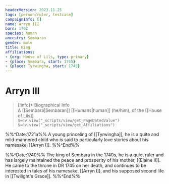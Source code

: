 ```yaml
---
headerVersion: 2023.11.25
tags: [person/ruler, testcase]
campaignInfo: []
name: Arryn III
born: 1702
species: human
ancestry: Sembaran
gender: male
title: King
affiliations: 
- {org: House of Lils, type: primary}
- {place: Sembara, start: 1745}
- {place: Tyrwingha, start: 1745}
---
```

# Arryn III
>[!info]+ Biographical Info  
> A [[Sembara|Sembaran]] [[Humans|human]] (he/him), of the [[House of Lils]]  
> `$=dv.view("_scripts/view/get_PageDatedValue")`  
> `$=dv.view("_scripts/view/get_Affiliations")`

%%^Date:1721a%%
A young princeling of [[Tyrwingha]], he is a quite and mild-mannered child who is said to particularly love stories about his namesake, [[Arryn I]]. 
%%^End%%

%%^Date:1740%%
The king of Sembara in the 1740s, he is a quiet ruler and has largely maintained the peace and prosperity of his mother, [[Elaine II]]. He came to the throne in DR 1745 on her death, and continues to be interested in tales of his namesake, [[Arryn I]], and his supposed second life in [[Twilight's Grace]].
%%^End%%
